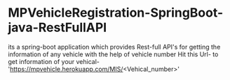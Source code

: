 # MPVehicleRegistration-SpringBoot-java-RestFullAPI
its a spring-boot application which provides Rest-full API's for getting the information of any vehicle with the help of vehicle number
Hit this Url- to get information of your vehical-  'https://mpvehicle.herokuapp.com/MIS/<Vehical_number>'
